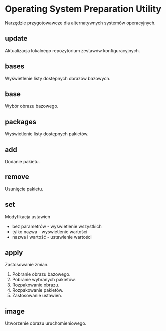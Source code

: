 Operating System Preparation Utility
====================================
Narzędzie przygotowawcze dla alternatywnych systemów operacyjnych.

update
------
Aktualizacja lokalnego repozytorium zestawów konfiguracyjnych.

bases
------------
Wyświetlenie listy dostępnych obrazów bazowych.

base
-------------
Wybór obrazu bazowego.

packages
-------------
Wyświetlenie listy dostępnych pakietów.

add
-------------
Dodanie pakietu.

remove
--------------
Usunięcie pakietu.

set
---
Modyfikacja ustawień
- bez parametrów - wyświetlenie wszystkich
- tylko nazwa - wyświetlenie wartości
- nazwa i wartość - ustawienie wartości

apply
-----
Zastosowanie zmian.
1. Pobranie obrazu bazowego.
2. Pobranie wybranych pakietów.
3. Rozpakowanie obrazu.
4. Rozpakowanie pakietów.
5. Zastosowanie ustawień.

image
-----
Utworzenie obrazu uruchomieniowego.
